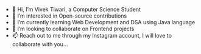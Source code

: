 - 👋 Hi, I’m Vivek Tiwari, a Computer Science Student
- 👀 I’m interested in Open-source contributions
- 🌱 I’m currently learning Web Development and DSA using Java language
- 💞️ I’m looking to collaborate on Frontend projects
- 📫 Reach out to me through my Instagram account, I will love to collaborate with you... 

<!---
VivekTiwari-1/VivekTiwari-1 is a ✨ special ✨ repository because its `README.md` (this file) appears on your GitHub profile.
You can click the Preview link to take a look at your changes.
--->
